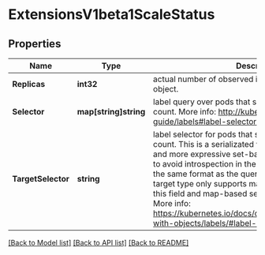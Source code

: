 # ExtensionsV1beta1ScaleStatus

## Properties
Name | Type | Description | Notes
------------ | ------------- | ------------- | -------------
**Replicas** | **int32** | actual number of observed instances of the scaled object. | 
**Selector** | **map[string]string** | label query over pods that should match the replicas count. More info: http://kubernetes.io/docs/user-guide/labels#label-selectors | [optional] 
**TargetSelector** | **string** | label selector for pods that should match the replicas count. This is a serializated version of both map-based and more expressive set-based selectors. This is done to avoid introspection in the clients. The string will be in the same format as the query-param syntax. If the target type only supports map-based selectors, both this field and map-based selector field are populated. More info: https://kubernetes.io/docs/concepts/overview/working-with-objects/labels/#label-selectors | [optional] 

[[Back to Model list]](../README.md#documentation-for-models) [[Back to API list]](../README.md#documentation-for-api-endpoints) [[Back to README]](../README.md)


